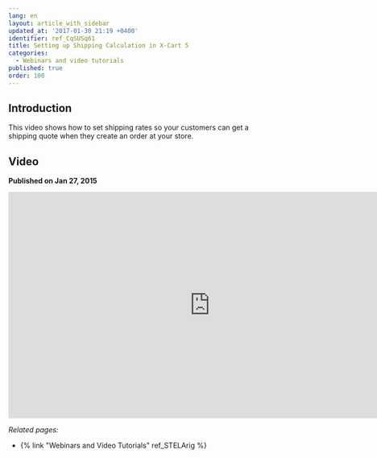 ```yaml
---
lang: en
layout: article_with_sidebar
updated_at: '2017-01-30 21:19 +0400'
identifier: ref_CqSUSq61
title: Setting up Shipping Calculation in X-Cart 5
categories:
  - Webinars and video tutorials
published: true
order: 100
---
```



## Introduction

This video shows how to set shipping rates so your customers can get a shipping quote when they create an order at your store.

## Video
**Published on Jan 27, 2015**
<iframe class="youtube-player" type="text/html" style="width: 800px; height: 450px" src="https://www.youtube.com/embed/wKpHByus01o" frameborder="0"></iframe>


_Related pages:_

*   {% link "Webinars and Video Tutorials" ref_STELArig %}
